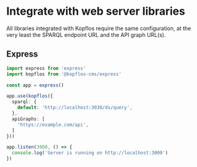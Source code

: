 # Integrate with web server libraries

All libraries integrated with Kopflos require the same configuration, at the very least the SPARQL endpoint URL and the API graph URL(s).

## Express

```ts
import express from 'express'
import kopflos from '@kopflos-cms/express'

const app = express()

app.use(kopflos({
  sparql: {
    default: 'http://localhost:3030/ds/query',
  },
  apiGraphs: [
    'https://example.com/api',
  ]
}))

app.listen(3000, () => {
  console.log('Server is running on http://localhost:3000')
})
```

